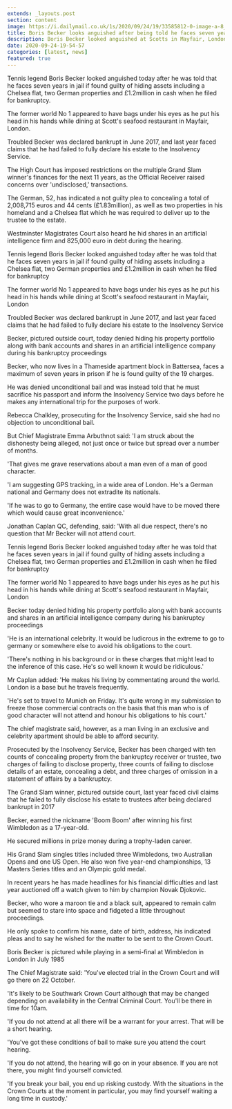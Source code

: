 ```yaml
---
extends: _layouts.post
section: content
image: https://i.dailymail.co.uk/1s/2020/09/24/19/33585812-0-image-a-8_1600973018488.jpg 
title: Boris Becker looks anguished after being told he faces seven years in jail 
description: Boris Becker looked anguished at Scotts in Mayfair, London after he was told he faces seven years in jail if found guilty of hiding assets when he filed for bankruptcy. 
date: 2020-09-24-19-54-57 
categories: [latest, news] 
featured: true 
--- 
```

Tennis legend Boris Becker looked anguished today after he was told that he faces seven years in jail if found guilty of hiding assets including a Chelsea flat, two German properties and £1.2million in cash when he filed for bankruptcy. 

The former world No 1 appeared to have bags under his eyes as he put his head in his hands while dining at Scott's seafood restaurant in Mayfair, London. 

Troubled Becker was declared bankrupt in June 2017, and last year faced claims that he had failed to fully declare his estate to the Insolvency Service.

The High Court has imposed restrictions on the multiple Grand Slam winner's finances for the next 11 years, as the Official Receiver raised concerns over 'undisclosed,' transactions.  

The German, 52, has indicated a not guilty plea to concealing a total of 2,008,715 euros and 44 cents (£1.83million), as well as two properties in his homeland and a Chelsea flat which he was required to deliver up to the trustee to the estate.  

Westminster Magistrates Court also heard he hid shares in an artificial intelligence firm and 825,000 euro in debt during the hearing. 

Tennis legend Boris Becker looked anguished today after he was told that he faces seven years in jail if found guilty of hiding assets including a Chelsea flat, two German properties and £1.2million in cash when he filed for bankruptcy

The former world No 1 appeared to have bags under his eyes as he put his head in his hands while dining at Scott's seafood restaurant in Mayfair, London

Troubled Becker was declared bankrupt in June 2017, and last year faced claims that he had failed to fully declare his estate to the Insolvency Service

 Becker, pictured outside court, today denied hiding his property portfolio along with bank accounts and shares in an artificial intelligence company during his bankruptcy proceedings

Becker, who now lives in a Thameside apartment block in Battersea, faces a maximum of seven years in prison if he is found guilty of the 19 charges.

He was denied unconditional bail and was instead told that he must sacrifice his passport and inform the Insolvency Service two days before he makes any international trip for the purposes of work. 

Rebecca Chalkley, prosecuting for the Insolvency Service, said she had no objection to unconditional bail.

But Chief Magistrate Emma Arbuthnot said: 'I am struck about the dishonesty being alleged, not just once or twice but spread over a number of months.

'That gives me grave reservations about a man even of a man of good character.

'I am suggesting GPS tracking, in a wide area of London. He's a German national and Germany does not extradite its nationals.

'If he was to go to Germany, the entire case would have to be moved there which would cause great inconvenience.'

Jonathan Caplan QC, defending, said: 'With all due respect, there's no question that Mr Becker will not attend court. 

Tennis legend Boris Becker looked anguished today after he was told that he faces seven years in jail if found guilty of hiding assets including a Chelsea flat, two German properties and £1.2million in cash when he filed for bankruptcy

The former world No 1 appeared to have bags under his eyes as he put his head in his hands while dining at Scott's seafood restaurant in Mayfair, London

 Becker today denied hiding his property portfolio along with bank accounts and shares in an artificial intelligence company during his bankruptcy proceedings

'He is an international celebrity. It would be ludicrous in the extreme to go to germany or somewhere else to avoid his obligations to the court.

'There's nothing in his background or in these charges that might lead to the inference of this case. He's so well known it would be ridiculous.'

Mr Caplan added: 'He makes his living by commentating around the world. London is a base but he travels frequently. 

'He's set to travel to Munich on Friday. It's quite wrong in my submission to freeze those commercial contracts on the basis that this man who is of good character will not attend and honour his obligations to his court.'

The chief magistrate said, however, as a man living in an exclusive and celebrity apartment should be able to afford security. 

Prosecuted by the Insolvency Service, Becker has been charged with ten counts of concealing property from the bankruptcy receiver or trustee, two charges of failing to disclose property, three counts of failing to disclose details of an estate, concealing a debt, and three charges of omission in a statement of affairs by a bankruptcy. 

The Grand Slam winner, pictured outside court, last year faced civil claims that he failed to fully disclose his estate to trustees after being declared bankrupt in 2017

Becker, earned the nickname 'Boom Boom' after winning his first Wimbledon as a 17-year-old.

He secured millions in prize money during a trophy-laden career. 

His Grand Slam singles titles included three Wimbledons, two Australian Opens and one US Open. He also won five year-end championships, 13 Masters Series titles and an Olympic gold medal.

In recent years he has made headlines for his financial difficulties and last year auctioned off a watch given to him by champion Novak Djokovic.

Becker, who wore a maroon tie and a black suit, appeared to remain calm but seemed to stare into space and fidgeted a little throughout proceedings.  

He only spoke to confirm his name, date of birth, address, his indicated pleas and to say he wished for the matter to be sent to the Crown Court. 

Boris Becker is pictured while playing in a semi-final at Wimbledon in London in July 1985

The Chief Magistrate said: 'You've elected trial in the Crown Court and will go there on 22 October.

'It's likely to be Southwark Crown Court although that may be changed depending on availability in the Central Criminal Court. You'll be there in time for 10am.

'If you do not attend at all there will be a warrant for your arrest. That will be a short hearing.

'You've got these conditions of bail to make sure you attend the court hearing.

'If you do not attend, the hearing will go on in your absence. If you are not there, you might find yourself convicted.

'If you break your bail, you end up risking custody. With the situations in the Crown Courts at the moment in particular, you may find yourself waiting a long time in custody.'

